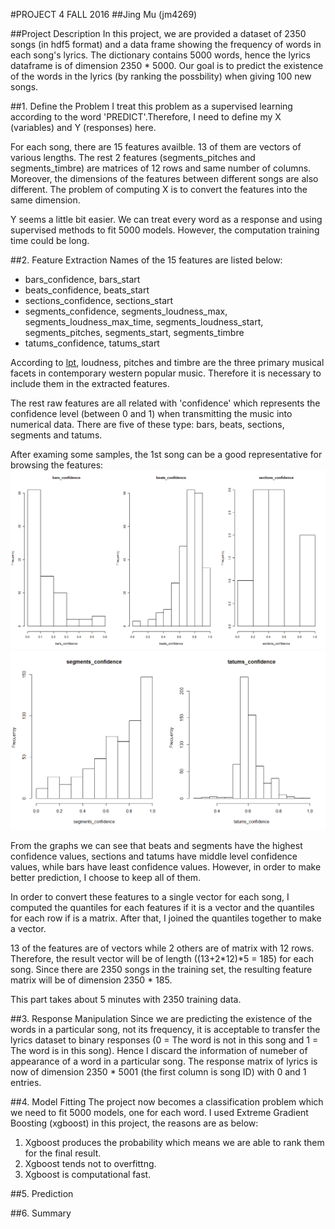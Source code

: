 #PROJECT 4 FALL 2016
##Jing Mu (jm4269)

##Project Description
In this project, we are provided a dataset of 2350 songs (in hdf5 format) and a data frame showing the frequency of words in each song's lyrics. The dictionary contains 5000 words, hence the lyrics dataframe is of dimension 2350 * 5000. Our goal is to predict the existence of the words in the lyrics (by ranking the possbility) when giving 100 new songs.

##1. Define the Problem
I treat this problem as a supervised learning according to the word 'PREDICT'.Therefore, I need to define my X (variables) and Y (responses) here.

For each song, there are 15 features availble. 13 of them are vectors of various lengths. The rest 2 features (segments_pitches and segments_timbre) are matrices of 12 rows and same number of columns. Moreover, the dimensions of the features between different songs are also different. The problem of computing X is to convert the features into the same dimension.

Y seems a little bit easier. We can treat every word as a response and using supervised methods to fit 5000 models. However, the computation training time could be long.

##2. Feature Extraction
Names of the 15 features are listed below:
+ bars_confidence, bars_start
+ beats_confidence, beats_start
+ sections_confidence, sections_start
+ segments_confidence, segments_loudness_max, segments_loudness_max_time, segments_loudness_start, segments_pitches, segments_start, segments_timbre
+ tatums_confidence, tatums_start

According to [lpt](http://www.nature.com/articles/srep00521), loudness, pitches and timbre are the three primary musical facets in contemporary western popular music. Therefore it is necessary to include them in the extracted features.

The rest raw features are all related with 'confidence' which represents the confidence level (between 0 and 1) when transmitting the music into numerical data. There are five of these type: bars, beats, sections, segments and tatums.

After examing some samples, the 1st song can be a good representative for browsing the features:
![image](https://github.com/TZstatsADS/Fall2016-proj4-jingmu2014/blob/master/figs/barsbeatssections.png)
![image](https://github.com/TZstatsADS/Fall2016-proj4-jingmu2014/blob/master/figs/segmentstatums.png)

From the graphs we can see that beats and segments have the highest confidence values, sections and tatums have middle level confidence values, while bars have least confidence values. However, in order to make better prediction, I choose to keep all of them.

In order to convert these features to a single vector for each song, I computed the quantiles for each features if it is a vector and the quantiles for each row if is a matrix. After that, I joined the quantiles together to make a vector.

13 of the features are of vectors while 2 others are of matrix with 12 rows. Therefore, the result vector will be of length ((13+2\*12)\*5 = 185) for each song. Since there are 2350 songs in the training set, the resulting feature matrix will be of dimension 2350 \* 185.

This part takes about 5 minutes with 2350 training data.

##3. Response Manipulation
Since we are predicting the existence of the words in a particular song, not its frequency, it is acceptable to transfer the lyrics dataset to binary responses (0 = The word is not in this song and 1 = The word is in this song). Hence I discard the information of numeber of appearance of a word in a particular song. The response matrix of lyrics is now of dimension 2350 \* 5001 (the first column is song ID) with 0 and 1 entries.

##4. Model Fitting
The project now becomes a classification problem which we need to fit 5000 models, one for each word.
I used Extreme Gradient Boosting (xgboost) in this project, the reasons are as below:
1. Xgboost produces the probability which means we are able to rank them for the final result.
2. Xgboost tends not to overfittng.
3. Xgboost is computational fast.

##5. Prediction


##6. Summary
